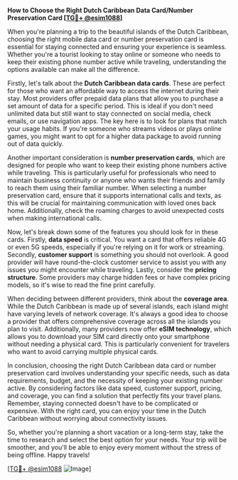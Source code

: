 **How to Choose the Right Dutch Caribbean Data Card/Number Preservation Card [[TG💪+ @esim1088](https://t.me/s/esim1088)]**

When you're planning a trip to the beautiful islands of the Dutch Caribbean, choosing the right mobile data card or number preservation card is essential for staying connected and ensuring your experience is seamless. Whether you're a tourist looking to stay online or someone who needs to keep their existing phone number active while traveling, understanding the options available can make all the difference.

Firstly, let's talk about the **Dutch Caribbean data cards**. These are perfect for those who want an affordable way to access the internet during their stay. Most providers offer prepaid data plans that allow you to purchase a set amount of data for a specific period. This is ideal if you don't need unlimited data but still want to stay connected on social media, check emails, or use navigation apps. The key here is to look for plans that match your usage habits. If you're someone who streams videos or plays online games, you might want to opt for a higher data package to avoid running out of data quickly.

Another important consideration is **number preservation cards**, which are designed for people who want to keep their existing phone numbers active while traveling. This is particularly useful for professionals who need to maintain business continuity or anyone who wants their friends and family to reach them using their familiar number. When selecting a number preservation card, ensure that it supports international calls and texts, as this will be crucial for maintaining communication with loved ones back home. Additionally, check the roaming charges to avoid unexpected costs when making international calls.

Now, let's break down some of the features you should look for in these cards. Firstly, **data speed** is critical. You want a card that offers reliable 4G or even 5G speeds, especially if you're relying on it for work or streaming. Secondly, **customer support** is something you should not overlook. A good provider will have round-the-clock customer service to assist you with any issues you might encounter while traveling. Lastly, consider the **pricing structure**. Some providers may charge hidden fees or have complex pricing models, so it's wise to read the fine print carefully.

When deciding between different providers, think about the **coverage area**. While the Dutch Caribbean is made up of several islands, each island might have varying levels of network coverage. It's always a good idea to choose a provider that offers comprehensive coverage across all the islands you plan to visit. Additionally, many providers now offer **eSIM technology**, which allows you to download your SIM card directly onto your smartphone without needing a physical card. This is particularly convenient for travelers who want to avoid carrying multiple physical cards.

In conclusion, choosing the right Dutch Caribbean data card or number preservation card involves understanding your specific needs, such as data requirements, budget, and the necessity of keeping your existing number active. By considering factors like data speed, customer support, pricing, and coverage, you can find a solution that perfectly fits your travel plans. Remember, staying connected doesn't have to be complicated or expensive. With the right card, you can enjoy your time in the Dutch Caribbean without worrying about connectivity issues.

So, whether you're planning a short vacation or a long-term stay, take the time to research and select the best option for your needs. Your trip will be smoother, and you'll be able to enjoy every moment without the stress of being offline. Happy travels!

[[TG💪+ @esim1088](https://t.me/s/esim1088) ![Image](https://i.postimg.cc/Y0z9fWf4/image.png)]